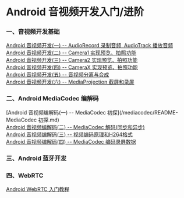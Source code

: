 # Android 音视频开发入门/进阶

### 一、音视频开发基础

[Android 音视频开发(一) -- AudioRecord 录制音频, AudioTrack 播放音频](/audio/README.md)
<br>
[Android 音视频开发(二) -- Camera1 实现预览、拍照功能](/camera1/README.md)
<br>
[Android 音视频开发(三) -- Camera2 实现预览、拍照功能](/camera2/README.md)
<br>
[Android 音视频开发(四) -- CameraX 实现预览、拍照功能](/cameraX/README.md)
<br>
[Android 音视频开发(五) -- 音视频分离与合成](/mediaExtractMux/README.md)
<br>
[Android 音视频开发(六) -- MediaProjection 截屏和录屏](/mediaProjection/README.md)

### 二、Android MediaCodec 编解码

[Android 音视频编解码(一) -- MediaCodec 初探](/mediacodec/README-MediaCodec 初探.md)
<br>
[Android 音视频编解码(二) -- MediaCodec 解码(同步和异步)](/mediacodec/README(2).md)
<br>
[Android 音视频编解码(三) -- 视频编码原理和H264格式](/mediacodec/README(3).md)
<br>
[Android 音视频编解码(四) -- MediaCodec 编码录屏数据](/mediacodec/README(4).md)

### 三、Android 蓝牙开发

### 四、WebRTC

[Android WebRTC 入门教程](/webrtc/README.md)


